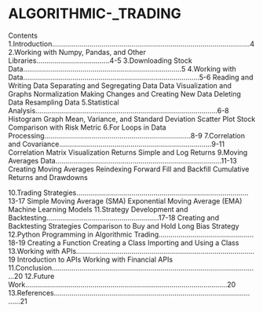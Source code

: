 # ALGORITHMIC-_TRADING
Contents 
1.Introduction……………………………………………………………………………………….4
2.Working with Numpy, Pandas, and Other Libraries……………………………….4-5
3.Downloading Stock Data……………………………………………………………………..5
4.Working with Data……………………………………………………………………………..5-6
Reading and Writing Data
Separating and Segregating Data
Data Visualization and Graphs
Normalization
Making Changes and Creating New Data
Deleting Data
Resampling Data
5.Statistical Analysis………………………………………………………………………………..6-8
Histogram Graph
Mean, Variance, and Standard Deviation
Scatter Plot
Stock Comparison with Risk Metric
6.For Loops in Data Processing………………………………………………………………..8-9
7.Correlation and Covariance…………………………………………………………………..9-11
Correlation Matrix Visualization
Returns
Simple and Log Returns
9.Moving Averages Data…………………………………………………………………………11-13
Creating Moving Averages
Reindexing
Forward Fill and Backfill
Cumulative Returns and Drawdowns





10.Trading Strategies……………………………………………………………………………13-17
Simple Moving Average (SMA)
Exponential Moving Average (EMA)
Machine Learning Models
11.Strategy Development and Backtesting…………………………………………………17-18
Creating and Backtesting Strategies
Comparison to Buy and Hold
Long Bias Strategy
12.Python Programming in Algorithmic Trading…………………………………………18-19
Creating a Function
Creating a Class
Importing and Using a Class
13.Working with APIs………………………………………………………………………………19
Introduction to APIs
Working with Financial APIs
11.Conclusion……………………………………………………………………………………………20
12.Future Work…………………………………………………………………………………………20
13.References……………………………………………………………………………………………21
